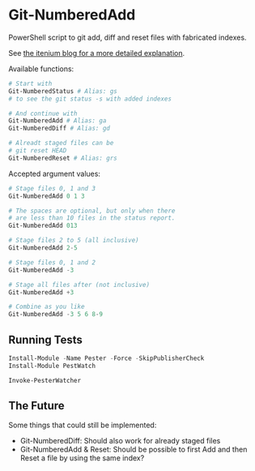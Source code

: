 # Git-NumberedAdd

PowerShell script to git add, diff and reset files with fabricated indexes.

See [the itenium blog for a more detailed explanation](https://itenium.be/blog/???).


Available functions:  
```powershell
# Start with
Git-NumberedStatus # Alias: gs
# to see the git status -s with added indexes

# And continue with
Git-NumberedAdd # Alias: ga
Git-NumberedDiff # Alias: gd

# Alreadt staged files can be
# git reset HEAD
Git-NumberedReset # Alias: grs
```

Accepted argument values:  
```powershell
# Stage files 0, 1 and 3
Git-NumberedAdd 0 1 3

# The spaces are optional, but only when there
# are less than 10 files in the status report.
Git-NumberedAdd 013

# Stage files 2 to 5 (all inclusive)
Git-NumberedAdd 2-5

# Stage files 0, 1 and 2
Git-NumberedAdd -3

# Stage all files after (not inclusive)
Git-NumberedAdd +3

# Combine as you like
Git-NumberedAdd -3 5 6 8-9
```

## Running Tests

```powershell
Install-Module -Name Pester -Force -SkipPublisherCheck
Install-Module PestWatch

Invoke-PesterWatcher
```


## The Future

Some things that could still be implemented:

- Git-NumberedDiff: Should also work for already staged files
- Git-NumberedAdd & Reset: Should be possible to first Add and then Reset a file by using the same index?
